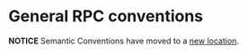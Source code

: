 # General RPC conventions

**NOTICE** Semantic Conventions have moved to a
[new location](http://github.com/open-telemetry/semantic-conventions).
